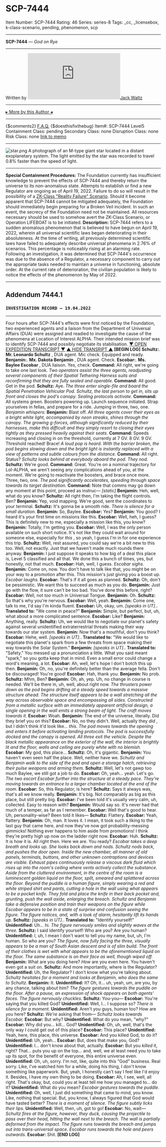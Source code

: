 # SCP-7444
Item Number: SCP-7444
Rating: 46
Series: series-8
Tags: _cc, _licensebox, k-class-scenario, pending, phenomenon, scp

---

  

**SCP-7444** — _God on Rye_
* * *
Written by [![Jack Waltz](https://www.wikidot.com/avatar.php?userid=7989351&amp;size=small&amp;timestamp=1747270323)](http://www.wikidot.com/user:info/jack-waltz)[Jack Waltz](http://www.wikidot.com/user:info/jack-waltz)
* * *
[▸ More by this Author ◂](https://scp-wiki.wikidot.com/jack-waltz)
* * *
{$comments2}
[F.A.Q.](https://scp-wiki.wikidot.com/component:info-ayers)
{$doesthisfixthebug}
Item#: SCP-7444
Level5
Containment Class:
pending
Secondary Class:
none
Disruption Class:
none
Risk Class:
none
[link to memo](/classification-committee-memo)  

* * *
![star.png](https://scp-wiki.wdfiles.com/local--files/scp-7444/star.png)
A photograph of an M-type giant star located in a distant exoplanetary system. The light emitted by the star was recorded to travel 0.8% faster than the speed of light.
* * *
**Special Containment Procedures:** The Foundation currently has insufficient knowledge to prevent the effects of SCP-7444 and thereby return the universe to its non-anomalous state. Attempts to establish or find a new Regulator are ongoing as of April 19, 2022. Failure to do so will result in the possibility of a [ZK-Class "Reality Failure" Scenario](/k-class-complete-list).
Should it become apparent that SCP-7444 cannot be mitigated adequately, the Foundation should immediately begin preparing for a Broken Veil incident. In such an event, the secrecy of the Foundation need not be maintained. All resources necessary should be used to somehow avert the ZK-Class Scenario, or Operation LIFEBOAT is to be initiated.
**Description:** SCP-7444 refers to a sudden anomalous phenomenon that is believed to have begun on April 19, 2022, wherein all universal scientific laws began deteriorating in their absoluteness. At the time of writing, all previously determined scientific laws have failed to adequately describe universal phenomena in 2.76% of scenarios. This percentage is noticeably rising at an alarming rate.
Following an investigation, it was determined that SCP-7444's occurrence was due to the absence of a Regulator, a necessary component to carry out the appropriate tasks needed to maintain a universe in functioning, absolute order. At the current rate of deterioration, the civilian population is likely to notice the effects of the phenomenon by May of 2022.
* * *
## Addendum 7444.1
### `INVESTIGATION RECORD — 19.04.2022`
* * *
Four hours after SCP-7444's effects were first noticed by the Foundation, two experienced agents and a liaison from the Department of Universal Affairs (DUA) were assigned and readied to investigate the cause of the phenomena at Location of Interest ALPHA. Their intended mission brief was to identify SCP-7444 and possibly negotiate its stabilisation.
[▼ OPEN EXPEDITION TRANSCRIPT ▼](javascript:;)
[▲ HIDE TRANSRIPT ▲](javascript:;)
**[BEGIN LOG]**
**Schultz:**. **Mr. Leonardo Schultz** , DUA agent. Mic check. Equipped and ready.
**Benjamin:**. **Mx. Dakota Benjamin** , DUA agent. Check.
**Escobar:**. **Ms. Baylee Escobar** , DUA liaison. Yes, check.
**Command:** All right, we're going to take one last look.
_Two operators assist the three agents, readjusting several components of their Spatial Tethering Harness suits and reconfirming that they are fully sealed and operable._
**Command:** All good. Get in the pod.
**Schultz:** Aye.
_The three enter single-file and board the Spatial Penetration Vehicular Pod. Schultz, the last person to get in, sits up front and closes the pod's canopy. Sealing protocols activate._
**Command:** All systems green. Boosters powering up. Launch sequence initiated. Strap yourselves in fellas, and prepare for a ride. Jumping in three, two, one.
_Benjamin whispers:_
**Benjamin:** Blast off.
_All three agents cover their eyes as a bright white light, accompanied by neon streaks, shines through the canopy. The growing g-forces, although significantly reduced by their harnesses, make this difficult and they simply resort to closing their eyes tightly as they pressed heavily against their seats._
**Command:** Speeds increasing and closing in on the threshold, currently at 7 GV. 8 GV. 9 GV. Threshold reached! Brace!
_A loud pop is heard. With the barrier broken, the pod begins slowing down and the bright light is instantly replaced with a view of patterns and subtle colours from the distance._
**Command:** All right. Status?
_Schultz looks behind at everybody aboard the pod. They nod._
**Schultz:** We're good.
**Command:** Great. You're on a nominal trajectory for LoI-ALPHA, we aren't seeing any complications ahead of you, at the moment. We're going to reactivate the boosters, and brace once more. Three, two, one.
_The pod significantly accelerates, speeding through space towards its target destination._
**Command:** Note that comms may go down any moment at this point, proceed as instruc— _[static]_
**Benjamin:** Heh, well, what do you know?
**Schultz:** All right then, I'm taking the flight controls. Ben?
**Benjamin:** Yep, void mapping. We're good, sent the coordinates to your terminal.
**Schultz:** It's gonna be a smooth ride.
_There is silence for a small duration._
**Benjamin:** So, Baylee.
**Escobar:** Yes?
**Benjamin:** You good? I heard it's your first time on missions like this.
**Escobar:** Well, heh, I guess? This is definitely new to me, especially a mission like this, you know?
**Benjamin:** Totally, I'm getting you.
**Escobar:** Well, I was the only person available on such short notice. It's not like they could wait around for someone else, especially for _this_ , so yeah, I guess I'm in for one experience this trip.
**Schultz:** Well, rest assured, you could say we're a bit new to this too. Well, not exactly. Just that we haven't made much rounds there anyway.
**Benjamin:** I just suppose it speaks to how big of a deal this place is, Level 5 classified and all that. We done this a bunch of times, yes, but honestly, not that much.
**Escobar:** Hah, well, I guess.
_Escobar sighs._
**Benjamin:** Come on, now. You don't have to talk like that, you might be on your way to a promotion after this. This mission's just giving you a boost up.
_Escobar laughs._
**Escobar:** That's if it all goes as planned.
**Schultz:** Oh, don't be pessimistic. We want this to succeed as much as you do.
**Benjamin:** Just go with the flow, it sure can't be too bad. You've done this before, right?
**Escobar:** Well, not _too_ much in Universal Tongue.
**Benjamin:** Oh.
**Schultz:** So that's why you're nervous.
**Escobar:** Well, yeah.
**Benjamin:** Come one, talk to me, I'd say I'm kinda fluent.
**Escobar:** Uh, okay, um. _[speaks in UT]_.. **Translated to:** "We come in peace?"
**Benjamin:** Simple, but perfect, but, uh, what about a more complicated sentence.
**Escobar:** Like?
**Benjamin:** Anything, really.
**Schultz:** Uh, we would like to negotiate our planet's safety against several unidentified extraterrestrial threats making their way towards our star system.
**Benjamin:** Now that's a mouthful, don't you think?
**Escobar:** Hehe, well. _[speaks in UT]_.. **Translated to:** "We would like to negotiate this planet's spark from a few threats from space making their way towards the Solar System."
**Benjamin:** _[speaks in UT]_.. **Translated to:** "Safety." You messed up a pronunciation a little. What you said meant "spark," so you gotta keep that in mind. Even a small error could change a word's meaning, a lot.
**Escobar:** Ah, well, let's hope I don't botch this up then.
**Benjamin:** Oh, no, you're definitely better than the average fella. Don't be discouraged! You're good!
**Escobar:** Hah, thank you.
**Benjamin:** No prob.
**Schultz:** Mhm, Ben?
**Benjamin:** Oh, ah, yep. Uh, no change in course is needed. We'll be there in, uh, well, about right now.
_The thrusters power down as the pod begins drifting at a steady speed towards a massive structure ahead. The structure itself appears to be a wall stretching all the way across observable space and encompassing all sides. Constructed from a metallic surface with an immediately apparent artificial design, a single opening in the wall emits a strong beam of light. The craft moves towards it._
**Escobar:** Woah.
**Benjamin:** The end of the universe, literally. Did they brief you on this?
**Escobar:** No, no they didn't. Well, actually they _did_ , but I didn't think it'd look like… _this_.
_The pod moves towards the opening and enters it before activating landing protocols. The pod is successfully docked and the canopy is opened. All three exit the vehicle. Despite the black metallic appearance on the exterior of the wall, the interior is brightly lit and the floor, walls and ceiling are purely white with no blemish._
**Escobar:** My god, this place…
**Schultz:** Oh, it's gigantic.
**Benjamin:** You haven't even seen half the place. Well, neither have we.
_Schultz and Benjamin walk to the side of the pod and open a storage hatch, retrieving their pulse weapons and arming them._
**Schultz:** Well, let's not gawp too much Baylee, we still got a job to do.
**Escobar:** Oh, yeah… yeah. Let's go.
_The two escort Escobar further into the structure at a steady pace. They're moving towards an entrance to a larger chamber located at the end of the room._
**Escobar:** So, this Regulator, is here?
**Schultz:** Says it always was, that's all we know really.
**Benjamin:** It's big. Not comparably as big as this place, but still pretty big.
**Escobar:** I've been told it's usually very calm, uh, collected. Easy to reason with?
**Benjamin:** Would say so. It's never had that much of a temper, as far as I remember.
**Escobar:** Well that's good to hear. Uh, personality-wise? Been told it likes—
**Schultz:** Flattery.
**Escobar:** Yeah, flattery.
**Benjamin:** Oh, man. It loves it. I mean, it took such a liking to the last guy that came here, and now they've now got probability-messing gimmicks! Nothing ever happens to him aside from promotions! I think they're pretty high up now on the ladder right now.
**Escobar:** Huh.
**Schultz:** It is how it is. All right then. Here we are. You ready?
_Escobar takes a deep breath and looks up. She looks back down and nods. Schultz nods back, and pushes the door open._
_Inside the new chamber, all manner of old panels, terminals, buttons, and other unknown contraptions and devices are visible. Exhaust pipes continuously release a viscous dark fluid which rises up into the room's ceiling where vents actively collect the substance. Aside from the cluttered environment, in the centre of the room is a luminescent golden liquid on the floor, spilt, smeared and splattered across the floor. Beyond the puddle is a human figure, simply wearing a red and white striped shirt and pants, cutting a hole in the wall using what appears to be a pocket knife. They fold and place the knife in their back pocket and, grunting, push the wall aside, enlarging the breach._
_Schultz and Benjamin take a defensive position and train their weapons on the figure while Escobar appears to be in a state of surprise and confusion seeing the figure. The figure notices, and, with a look of alarm, hesitantly lift its hands up._
**Schultz:** _[speaks in UT]_.. **Translated to:** "Identify yourself!"
**Unidentified:** Uh… hi.
_The figure nervously smiles and slightly waves at the three._
**Schultz:** I said identify yourself! Who are you? Are you human?
**Unidentified:** I, uh, I mean I don't want to tell you my name, but, uh, I'm human. So who are you?
_The figure, now fully facing the three, visually appears to be a man of South Asian descent and is of slim build. The front of their clothes is wet with what appears to be the aforementioned liquid on the floor. The same substance is on their face as well, though wiped off._
**Benjamin:** What are you doing here? _How_ are you even here. You haven't even got a suit on.
**Schultz:** And more importantly, where is the Regulator?
**Unidentified:** Uh, the Regulator? I don't know what you're talking about.
_Schultz hesitates for a moment and looks at Benjamin, who does the same to Schultz._
**Benjamin:** It.
**Unidentified:** It? Oh, it… uh, yeah, um, are you, by any chance, talking about him?
_The figure gestures towards the puddle on the floor. After a pause, an expression of shock appears on both agents' faces. The figure nervously chuckles._
**Schultz:** You-you—
**Escobar:** You're saying that you killed God?
**Unidentified:** Well, I… I suppose so?
_There is silence for a moment._
**Unidentified:** Aren't you guys, human too? How are _you_ here?
**Schultz:** _We're_ asking that from—
_Schultz looks towards Escobar._
**Escobar:** But why?
**Unidentified:** What do you mean, "why?"
**Escobar:** Why did you… kill… God?
**Unidentified:** Oh, uh, well, that's the only way I could get out of this place?
**Escobar:** This place?
**Unidentified:** Yeah, here, this place, this universe.
**Escobar:** And you killed God, to do it?
**Unidentified:** Uh, yeah…
**Escobar:** But, does that make you, God?
**Unidentified:** I… don't know about that, actually.
**Escobar:** But you _killed_ it, right? That… puts you up on the top… and, well, we at least need you to take up its spot, for the benefit of everyone, this entire universe even.
**Unidentified:** Oh, uh, sorry. I'm not, like, quite into this "God" business. Real sorry. Like, I've watched him for a while, doing his thing, I don't know something like paperwork. But, yeah, I honestly can't say I feel like I'd enjoy it. Besides, I have my own thing to be doing.
**Escobar:** Ah, I see, well, all right. That's okay, but, could you at least tell me how you managed to… do it?
**Unidentified:** What do you mean?
_Escobar gestures towards the puddle._
**Unidentified:** Oh, well, I just did something that came to mind, you know. Like, nothing that special. But, you know, I always figured that God would have tasted better?
_There is a moment of silence. The figure subtly licks their lips._
**Unidentified:** Well, then, uh, got to go!
**Escobar:** No, wait—
_Schultz fires at the figure, however, they duck, causing the projectile to pass over their head, hitting the wall next to the breach. The wall is partially deformed from the impact. The figure runs towards the breach and jumps out into trans-universal space._
_Escobar runs towards the hole and peers outwards._
**Escobar:** Shit.
**[END LOG]**
* * *